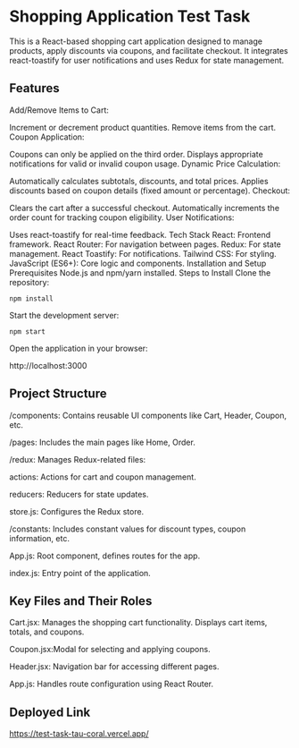 # Shopping Application Test Task

This is a React-based shopping cart application designed to manage products, apply discounts via coupons, and facilitate checkout. It integrates react-toastify for user notifications and uses Redux for state management.

## Features
Add/Remove Items to Cart:

Increment or decrement product quantities.
Remove items from the cart.
Coupon Application:

Coupons can only be applied on the third order.
Displays appropriate notifications for valid or invalid coupon usage.
Dynamic Price Calculation:

Automatically calculates subtotals, discounts, and total prices.
Applies discounts based on coupon details (fixed amount or percentage).
Checkout:

Clears the cart after a successful checkout.
Automatically increments the order count for tracking coupon eligibility.
User Notifications:

Uses react-toastify for real-time feedback.
Tech Stack
React: Frontend framework.
React Router: For navigation between pages.
Redux: For state management.
React Toastify: For notifications.
Tailwind CSS: For styling.
JavaScript (ES6+): Core logic and components.
Installation and Setup
Prerequisites
Node.js and npm/yarn installed.
Steps to Install
Clone the repository:

```
npm install
```
Start the development server:

```
npm start
```
Open the application in your browser:

http://localhost:3000

## Project Structure
/components: Contains reusable UI components like Cart, Header, Coupon, etc.

/pages: Includes the main pages like Home, Order.

/redux: Manages Redux-related files:

actions: Actions for cart and coupon management.

reducers: Reducers for state updates.

store.js: Configures the Redux store.

/constants: Includes constant values for discount types, coupon information, etc.

App.js: Root component, defines routes for the app.

index.js: Entry point of the application.

## Key Files and Their Roles

Cart.jsx: Manages the shopping cart functionality.
Displays cart items, totals, and coupons.

Coupon.jsx:Modal for selecting and applying coupons.

Header.jsx: Navigation bar for accessing different pages.

App.js: Handles route configuration using React Router.

## Deployed Link
https://test-task-tau-coral.vercel.app/